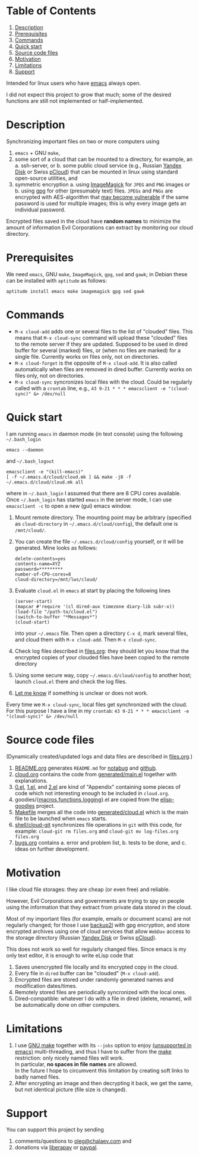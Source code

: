 
# Table of Contents

1.  [Description](#orgc4c1e85)
2.  [Prerequisites](#org533c2ca)
3.  [Commands](#orge97ec48)
4.  [Quick start](#orgf3b6c6c)
5.  [Source code files](#org758b072)
6.  [Motivation](#orga1325a0)
7.  [Limitations](#orgeb4912f)
8.  [Support](#orga7e6491)

Intended for linux users who have [emacs](https://www.gnu.org/software/emacs/) always open.

I did not expect this project to grow that much;
some of the desired functions are still not implemented or half-implemented.


<a id="orgc4c1e85"></a>

# Description

Synchronizing important files on two or more computers using

1.  `emacs` + GNU `make`,
2.  some sort of a cloud that can be mounted to a directory, for example, an
    a. ssh-server, or
    b. some public cloud service (e.g., Russian [Yandex Disk](https://disk.yandex.com/) or Swiss [pCloud](https://www.pcloud.com)) that can be mounted in linux
       using standard open-source utilities,
    and
3.  symmetric encryption
    a. using [ImageMagick](https://imagemagick.org/) for `JPEG` and `PNG` images or
    b. using [gpg](https://www.gnupg.org/) for other (presumably text) files.
    `JPEGs` and `PNGs` are encrypted with AES-algorithm that [may become vulnerable](https://imagemagick.org/script/cipher.php) if the same password is used for multiple images; this is why every image gets an individual password.

Encrypted files saved in the cloud have **random names** to minimize the amount of information Evil Corporations can extract by monitoring our cloud directory.


<a id="org533c2ca"></a>

# Prerequisites

We need `emacs`, GNU `make`, `ImageMagick`, `gpg`, `sed` and `gawk`; in Debian these can be installed with `aptitude` as follows:

    aptitude install emacs make imagemagick gpg sed gawk


<a id="orge97ec48"></a>

# Commands

-   `M-x cloud-add` adds one or several files to the list of "clouded" files. This means that `M-x cloud-sync` command will upload
    these "clouded" files to the remote server if they are updated. Supposed to be used in dired buffer for several (marked) files,
    or (when no files are marked) for a single file. Currently works on files only, not on directories.
-   `M-x cloud-forget` is the opposite of `M-x cloud-add`. It is also called automatically when files are removed in dired buffer.
    Currently works on files only, not on directories.
-   `M-x cloud-sync` syncronizes local files with the cloud. Could be regularly called with a `crontab` line, e.g., 
    `43 9-21 * * * emacsclient -e "(cloud-sync)" &> /dev/null`


<a id="orgf3b6c6c"></a>

# Quick start

I am running `emacs` in daemon mode (in text console) using the following `~/.bash_login`

    emacs --daemon

and `~/.bash_logout`

    emacsclient -e "(kill-emacs)"
    [ -f ~/.emacs.d/cloud/cloud.mk ] && make -j8 -f ~/.emacs.d/cloud/cloud.mk all

where in `~/.bash_login` I assumed that there are 8 CPU cores available.
Once  `~/.bash_login` has started  `emacs` in the server mode,
I can use `emacsclient -c` to open a new (gui) emacs window.

1.  Mount remote directory. The mounting point may be arbitrary (specified as `cloud-directory` in `~/.emacs.d/cloud/config`), the default one is `/mnt/cloud/`.
2.  You can create the file `~/.emacs.d/cloud/config` yourself, or it will be generated. Mine looks as follows:
    
        delete-contents=yes
        contents-name=XYZ
        password=*********
        number-of-CPU-cores=8
        cloud-directory=/mnt/lws/cloud/
3.  Evaluate `cloud.el` in `emacs` at start by placing the following lines
    
        (server-start)
        (mapcar #'require '(cl dired-aux timezone diary-lib subr-x))
        (load-file "/path-to/cloud.el")
        (switch-to-buffer "*Messages*")
        (cloud-start)
    
    into your `~/.emacs` file.
    Then open a directory `C-x d`, mark several files, and cloud them with `M-x cloud-add`. Then `M-x cloud-sync`.
4.  Check log files described in [files.org](files.md): they should let you know that the encrypted copies of your clouded files have been copied to the remote directory
5.  Using some secure way, copy `~/.emacs.d/cloud/config` to another host; launch `cloud.el` there and check the log files.
6.  [Let me know](https://github.com/chalaev/cloud/issues/new/choose) if something is unclear or does not work.

Every time we `M-x cloud-sync`, local files get synchronized with the cloud. For this purpose I have a line in my `crontab`:
`43 9-21 * * * emacsclient -e "(cloud-sync)" &> /dev/null`


<a id="org758b072"></a>

# Source code files

(Dynamically created/updated logs and data files are described in [files.org](files.md).)

1.  [README.org](README.md) generates `README.md` for [notabug](https://notabug.org/shalaev/emacs-cloud) and [github](https://github.com/chalaev/cloud).
2.  [cloud.org](cloud.md) contains the code from [generated/main.el](generated/main.el) together with explanations.
3.  [0.el](0.el), [1.el](1.el), and [2.el](2.el) are kind of "Appendix" containing some pieces of code which not interesting enough to be included in `cloud.org`.
4.  goodies/{[macros](goodies/macros.el),[functions](goodies/functions.el),[logging](goodies/logging.el)}.el are copied from the [elisp-goodies](https://notabug.org/shalaev/elisp-goodies) project.
5.  [Makefile](Makefile) merges all the code into [generated/cloud.el](generated/cloud.el) which is the main file to be launched when `emacs` starts.
6.  [shell/cloud-git](shell/cloud-git) synchronizes file operations in `git` with this code, for example:
    `cloud-git rm files.org` and `cloud-git mv log-files.org files.org`
7.  [bugs.org](bugs.md) contains
    a. error and problem list,
    b. tests to be done, and
    c. ideas on further development.


<a id="orga1325a0"></a>

# Motivation

I like cloud file storages: they are cheap (or even free) and reliable.

However, Evil Corporations and governments are trying to spy on people using the information
that they extract from private data stored in the cloud.

Most of my important files (for example, emails or document scans) are not regularly changed;
for those I use [backup2l](https://github.com/gkiefer/backup2l) with gpg encryption, and store encrypted archives
using one of cloud services that allow `WebDav` access to the storage directory (Russian [Yandex Disk](https://disk.yandex.com/) or Swiss [pCloud](https://www.pcloud.com)).

This does not work so well for regularly changed files.
Since emacs is my only text editor, it is enough to write eLisp code that

1.  Saves unencrypted file locally and its encrypted copy in the cloud.
2.  Every file in `dired` buffer can be "clouded" (`M-x cloud-add`).
3.  Encrypted files are stored under randomly generated names and modification dates/times.
4.  Remotely stored files are periodically syncronized with the local ones.
5.  Dired-compatible: whatever I do with a file in dired (delete, rename), will be automatically done on other computers.


<a id="orgeb4912f"></a>

# Limitations

1.  I use [GNU make](https://www.gnu.org/software/make/) together with its `--jobs` option to enjoy [(unsupported in emacs)](https://www.emacswiki.org/emacs/EmacsLispLimitations) multi-threading, and thus
    I have to suffer from the [make](https://www.gnu.org/software/make/) restriction: only nicely named files will work.  
    In particular, **no spaces in file names** are allowed.  
    In the future I hope to circumvent this limitation by creating soft links to badly named files.
2.  After encrypting an image and then decrypting it back, we get the same, but not identical picture (file size is changed).


<a id="orga7e6491"></a>

# Support

You can support this project by sending

1.  comments/questions to [oleg@chalaev.com](mailto:oleg@chalaev.com) and
2.  donations via [liberapay](https://liberapay.com/shalaev/donate) or [paypal](https://www.paypal.com/paypalme/chalaev).


